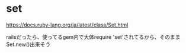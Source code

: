 # set
https://docs.ruby-lang.org/ja/latest/class/Set.html

railsだったら、使ってるgem内で大体require 'set'されてるから、そのままSet.new()出来そう